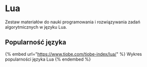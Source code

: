 # Lua

Zestaw materiałów do nauki programowania i rozwiązywania zadań algorytmicznych w języku Lua.

## Popularność języka

{% embed url="https://www.tiobe.com/tiobe-index/lua/" %}
Wykres popularności języka Lua
{% endembed %}